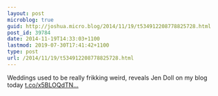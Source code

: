 ```yaml
---
layout: post
microblog: true
guid: http://joshua.micro.blog/2014/11/19/t534912208778825728.html
post_id: 39784
date: 2014-11-19T14:33:03+1100
lastmod: 2019-07-30T17:41:42+1100
type: post
url: /2014/11/19/t534912208778825728.html
---
```

Weddings used to be really frikking weird, reveals Jen Doll on my blog today [t.co/x5BLOQdTN...](http://t.co/x5BLOQdTNw)
